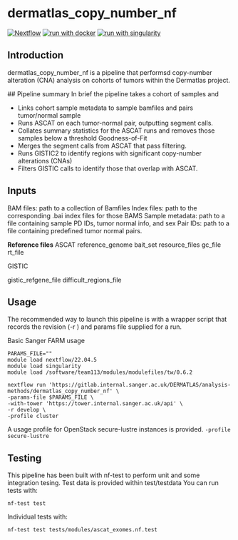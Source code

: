 # dermatlas_copy_number_nf

[![Nextflow](https://img.shields.io/badge/nextflow%20DSL2-%E2%89%A521.10.6-23aa62.svg?labelColor=000000)](https://www.nextflow.io/)
[![run with docker](https://img.shields.io/badge/run%20with-docker-0db7ed?labelColor=000000&logo=docker)](https://www.docker.com/)
[![run with singularity](https://img.shields.io/badge/run%20with-singularity-1d355c.svg?labelColor=000000)](https://sylabs.io/docs/)

## Introduction

dermatlas_copy_number_nf is a pipeline that performsd copy-number alteration (CNA) analysis on cohorts of tumors within the Dermatlas project. 

## Pipeline summary
In brief the pipeline takes a cohort of samples and
- Links cohort sample metadata to sample bamfiles and pairs tumor/normal sample
- Runs ASCAT on each tumor-normal pair, outputting segment calls. 
- Collates summary statistics for the ASCAT runs and removes those samples below a threshold Goodness-of-Fit
- Merges the segment calls from ASCAT that pass filtering.
- Runs GISTIC2 to identify regions with significant copy-number alterations (CNAs)
- Filters GISTIC calls to identify those that overlap with ASCAT.

## Inputs 

BAM files: path to a collection of Bamfiles 
Index files: path to the corresponding .bai index files for those BAMS 
Sample metadata: path to a file containing sample PD IDs, tumor normal info, and sex
Pair IDs: path to a file containing predefined tumor normal pairs.

**Reference files**
ASCAT 
reference_genome
bait_set
resource_files
gc_file
rt_file

GISTIC

gistic_refgene_file
difficult_regions_file

## Usage 
The recommended way to launch this pipeline is with a wrapper script that records the revision (-r ) and params file supplied for a run. 

Basic Sanger FARM usage
```
PARAMS_FILE=""
module load nextflow/22.04.5
module load singularity
module load /software/team113/modules/modulefiles/tw/0.6.2

nextflow run 'https://gitlab.internal.sanger.ac.uk/DERMATLAS/analysis-methods/dermatlas_copy_number_nf' \
-params-file $PARAMS_FILE \
-with-tower 'https://tower.internal.sanger.ac.uk/api' \
-r develop \
-profile cluster
```

A usage profile for OpenStack secure-lustre instances is provided. 
`-profile secure-lustre`

## Testing
This pipeline has been built with nf-test to perform unit and some integration tesing. 
Test data is provided within test/testdata You can run tests with:
```
nf-test test 
```
Individual tests with:
```
nf-test test tests/modules/ascat_exomes.nf.test
```